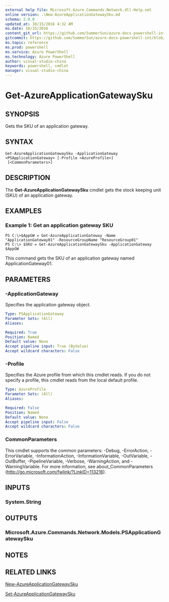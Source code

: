 ```yaml
---
external help file: Microsoft.Azure.Commands.Network.dll-Help.xml
online version: .\New-AzureApplicationGatewaySku.md
schema: 2.0.0
updated_at: 10/15/2016 4:32 AM
ms.date: 10/15/2016
content_git_url: https://github.com/SummerSun/azure-docs-powershell-int/blob/master/azureps-cmdlets-docs/ResourceManager/AzureRM.Network/v0.9.8/CmdletMDs/Get-AzureApplicationGatewaySku.md
gitcommit: https://github.com/SummerSun/azure-docs-powershell-int/blob/1bfd8e268acfc1799ad3f17c5a982578f54443cf/azureps-cmdlets-docs/ResourceManager/AzureRM.Network/v0.9.8/CmdletMDs/Get-AzureApplicationGatewaySku.md
ms.topic: reference
ms.prod: powershell
ms.service: Azure PowerShell
ms.technology: Azure PowerShell
author: visual-studio-china
keywords: powershell, cmdlet
manager: visual-studio-china
---
```


# Get-AzureApplicationGatewaySku

## SYNOPSIS
Gets the SKU of an application gateway.

## SYNTAX

```
Get-AzureApplicationGatewaySku -ApplicationGateway <PSApplicationGateway> [-Profile <AzureProfile>]
 [<CommonParameters>]
```

## DESCRIPTION
The **Get-AzureApplicationGatewaySku** cmdlet gets the stock keeping unit (SKU) of an application gateway.

## EXAMPLES

### Example 1: Get an application gateway SKU
```
PS C:\>$AppGW = Get-AzureApplicationGateway -Name "ApplicationGateway01" -ResourceGroupName "ResourceGroup01"
PS C:\> $SKU = Get-AzureApplicationGatewaySku -ApplicationGateway $AppGW
```

This command gets the SKU of an application gateway named ApplicationGateway01.

## PARAMETERS

### -ApplicationGateway
Specifies the application gateway object.

```yaml
Type: PSApplicationGateway
Parameter Sets: (All)
Aliases: 

Required: True
Position: Named
Default value: None
Accept pipeline input: True (ByValue)
Accept wildcard characters: False
```

### -Profile
Specifies the Azure profile from which this cmdlet reads.
If you do not specify a profile, this cmdlet reads from the local default profile.

```yaml
Type: AzureProfile
Parameter Sets: (All)
Aliases: 

Required: False
Position: Named
Default value: None
Accept pipeline input: False
Accept wildcard characters: False
```

### CommonParameters
This cmdlet supports the common parameters: -Debug, -ErrorAction, -ErrorVariable, -InformationAction, -InformationVariable, -OutVariable, -OutBuffer, -PipelineVariable, -Verbose, -WarningAction, and -WarningVariable. For more information, see about_CommonParameters (http://go.microsoft.com/fwlink/?LinkID=113216).

## INPUTS

### System.String

## OUTPUTS

### Microsoft.Azure.Commands.Network.Models.PSApplicationGatewaySku

## NOTES

## RELATED LINKS

[New-AzureApplicationGatewaySku](.\New-AzureApplicationGatewaySku.md)

[Set-AzureApplicationGatewaySku](.\Set-AzureApplicationGatewaySku.md)

